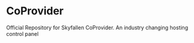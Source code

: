 # CoProvider
Official Repository for Skyfallen CoProvider. An industry changing hosting control panel
